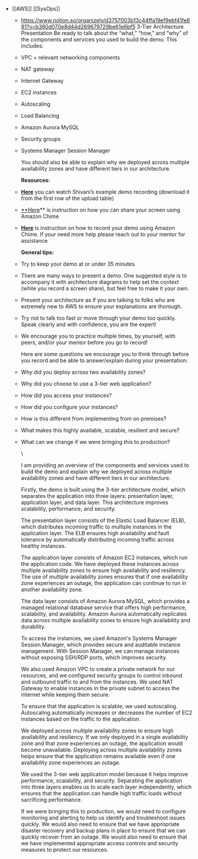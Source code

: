 - [[AWS]] [[SysOps]]
	- https://www.notion.so/organizely/d3757003b13c44ffa19ef9ebf41fe691?v=b360d070e8d44d269679729be61e6bf5
	  3-Tier Architecture Presentation 
	  Be ready to talk about the “what,” “how,” and “why” of the components and services you used to build the demo. This includes:
	- VPC + relevant networking components
	- NAT gateway
	- Internet Gateway
	- EC2 instances
	- Autoscaling
	- Load Balancing
	- Amazon Aurora MySQL
	- Security groups
	- Systems Manager Session Manager
	  
	  
	  You should also be able to explain why we deployed across multiple availability zones and have different tiers in our architecture.
	  
	  
	  **Resources:**
	- [**Here**](https://www.notion.so/bf2f9552e0b644a4a2900ca705d4bb52) you can watch Shivani’s example demo recording (download it from the first row of the upload table)
	- [**Here](https://docs.aws.amazon.com/chime/latest/ug/screen-share.html)** is instruction on how you can share your screen using Amazon Chime
	- [**Here**](https://answers.chime.aws/articles/132/recording-a-chime-meeting.html) is instruction on how to record your demo using Amazon Chime. If your need more help please reach out to your mentor for assistance
	  
	  
	  **General tips:**
	- Try to keep your demo at or under 35 minutes
	- There are many ways to present a demo. One suggested style is to accompany it with architecture diagrams to help set the context (while you record a screen share), but feel free to make it your own.
	- Present your architecture as if you are talking to folks who are extremely new to AWS to ensure your explanations are thorough.
	- Try not to talk too fast or move through your demo too quickly. Speak clearly and with confidence, you are the expert!
	- We encourage you to practice multiple times, by yourself, with peers, and/or your mentor before you go to record!
	  
	  
	  Here are some questions we encourage you to think through before you record and be able to answer/explain during your presentation:
	- Why did you deploy across two availability zones?
	- Why did you choose to use a 3-tier web application?
	- How did you access your instances?
	- How did you configure your instances?
	- How is this different from implementing from on premises?
	- What makes this highly available, scalable, resilient and secure?
	- What can we change if we were bringing this to production?
	  
	  
	  \
	  
	  
	  I am providing an overview of the components and services used to build the demo and explain why we deployed across multiple availability zones and have different tiers in our architecture.
	  
	  
	  Firstly, the demo is built using the 3-tier architecture model, which separates the application into three layers: presentation layer, application layer, and data layer. This architecture improves scalability, performance, and security.
	  
	  
	  The presentation layer consists of the Elastic Load Balancer (ELB), which distributes incoming traffic to multiple instances in the application layer. The ELB ensures high availability and fault tolerance by automatically distributing incoming traffic across healthy instances.
	  
	  
	  The application layer consists of Amazon EC2 instances, which run the application code. We have deployed these instances across multiple availability zones to ensure high availability and resiliency. The use of multiple availability zones ensures that if one availability zone experiences an outage, the application can continue to run in another availability zone.
	  
	  
	  The data layer consists of Amazon Aurora MySQL, which provides a managed relational database service that offers high performance, scalability, and availability. Amazon Aurora automatically replicates data across multiple availability zones to ensure high availability and durability.
	  
	  
	  To access the instances, we used Amazon's Systems Manager Session Manager, which provides secure and auditable instance management. With Session Manager, we can manage instances without exposing SSH/RDP ports, which improves security.
	  
	  
	  We also used Amazon VPC to create a private network for our resources, and we configured security groups to control inbound and outbound traffic to and from the instances. We used NAT Gateway to enable instances in the private subnet to access the internet while keeping them secure.
	  
	  
	  To ensure that the application is scalable, we used autoscaling. Autoscaling automatically increases or decreases the number of EC2 instances based on the traffic to the application.
	  
	  
	  We deployed across multiple availability zones to ensure high availability and resiliency. If we only deployed in a single availability zone and that zone experiences an outage, the application would become unavailable. Deploying across multiple availability zones helps ensure that the application remains available even if one availability zone experiences an outage.
	  
	  
	  We used the 3-tier web application model because it helps improve performance, scalability, and security. Separating the application into three layers enables us to scale each layer independently, which ensures that the application can handle high traffic loads without sacrificing performance.
	  
	  
	  If we were bringing this to production, we would need to configure monitoring and alerting to help us identify and troubleshoot issues quickly. We would also need to ensure that we have appropriate disaster recovery and backup plans in place to ensure that we can quickly recover from an outage. We would also need to ensure that we have implemented appropriate access controls and security measures to protect our resources.